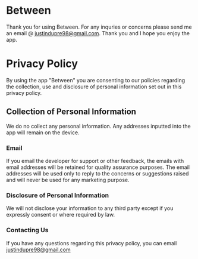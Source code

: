 # Between

Thank you for using Between. For any inquries or concerns please send me an email @ <justindupre98@gmail.com>. Thank you and I hope you enjoy the app.

# Privacy Policy
By using the app "Between" you are consenting to our policies regarding the collection, use and disclosure of personal information set out in this privacy policy.

## Collection of Personal Information
We do no collect any personal information. Any addresses inputted into the app will remain on the device.

### Email
If you email the developer for support or other feedback, the emails with email addresses will be retained for quality assurance purposes. The email addresses will be used only to reply to the concerns or suggestions raised and will never be used for any marketing purpose.

### Disclosure of Personal Information
We will not disclose your information to any third party except if you expressly consent or where required by law.

### Contacting Us
If you have any questions regarding this privacy policy, you can email justindupre98@gmail.com
